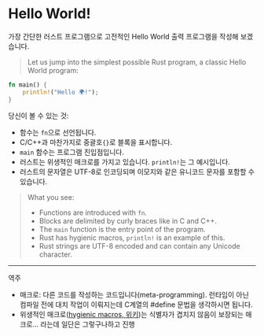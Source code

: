 # Hello World!

가장 간단한 러스트 프로그램으로 고전적인 Hello World 출력 프로그램을 작성해 보겠습니다.
> Let us jump into the simplest possible Rust program, a classic Hello World
program:

```rust
fn main() {
    println!("Hello 🌍!");
}
```

당신이 볼 수 있는 것: 

* 함수는 `fn`으로 선언됩니다.
* C/C++과 마찬가지로 중괄호`{}`로 블록을 표시합니다. 
* `main` 함수는 프로그램 진입점입니다. 
* 러스트는 위생적인 매크로를 가지고 있습니다. `println!`는 그 예시입니다. 
* 러스트의 문자열은 UTF-8로 인코딩되며 이모지와 같은 유니코드 문자를 포함할 수 있습니다.
> What you see:
> * Functions are introduced with `fn`.
> * Blocks are delimited by curly braces like in C and C++.
> * The `main` function is the entry point of the program.
> * Rust has hygienic macros, `println!` is an example of this.
> * Rust strings are UTF-8 encoded and can contain any Unicode character.


---
역주
- 매크로: 다른 코드를 작성하는 코드입니다(meta-programming). 런타임이 아닌 컴파일 전에 대치 작업이 이뤄지는데 C계열의 #define 문법을 생각하시면 됩니다.
- 위생적인 매크로([hygienic macros, 위키](https://en.wikipedia.org/wiki/Hygienic_macro))는 식별자가 겹치지 않음이 보장되는 매크로... 라는데 일단은 그렇구나하고 진행



